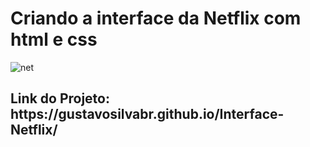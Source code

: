  <h1>Criando a interface da Netflix com html e css</h1> 
 
![net](https://user-images.githubusercontent.com/79516858/162602292-0cef3f62-6e0b-4839-84f3-ecb8e13e3b14.PNG)

<h2>Link do Projeto: https://gustavosilvabr.github.io/Interface-Netflix/ </h2> 
